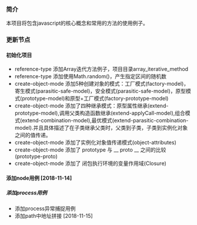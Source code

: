 ### 简介
本项目将包含javascript的核心概念和常用的方法的使用例子。
 
### 更新节点
#### 初始化项目
- reference-type 添加Array迭代方法例子，项目目录array_iterative_method
- reference-type 添加使用Math.random()，产生指定区间的随机数
- create-object-mode 添加5种创建对象的模式：工厂模式(factory-model)，寄生模式(parasitic-safe-model)，安全模式(parasitic-safe-model)，原型模式(prototype-model)和原型+工厂模式(factory-prototype-model)
- create-object-mode 添加了四种继承模式：原型属性继承(extend-prototype-model),调用父类构造函数继承(extend-applyCall-model),组合模式(extend-combination-model),最优模式(extend-parasitic-combination-model).并且具体描述了在子类继承父类时，父类到子类，子类到实例化对象之间的值传递。
- create-object-mode 添加了实例化对象值传递模式(object-attributes)
- create-object-mode 添加了 prototype 与 __ proto __ 之间的比较(prototype-proto)
- create-object-mode 添加了 闭包执行环境的变量作用域(Closure)

#### 添加node用例 [2018-11-14]
##### 添加process用例
- 添加process异常捕捉用例
- 添加path中地址拼接 [2018-11-15]